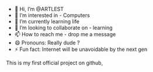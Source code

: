 - 👋 Hi, I’m @ARTLEST
- 👀 I’m interested in - Computers
- 🌱 I’m currently learning life
- 💞️ I’m looking to collaborate on - learning 
- 📫 How to reach me - drop me a message 
- 😄 Pronouns: Really dude ?
- ⚡ Fun fact: Internet will be unavoidable by the next gen


This is my first official project on github,
<!---
ARTLEST/ARTLEST is a ✨ special ✨ repository because its `README.md` (this file) appears on your GitHub profile.
You can click the Preview link to take a look at your changes.
--->
